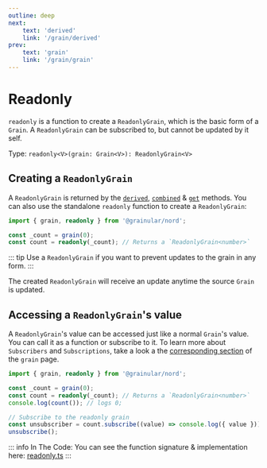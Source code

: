 ```yaml
---
outline: deep
next:
    text: 'derived'
    link: '/grain/derived'
prev:
    text: 'grain'
    link: '/grain/grain'
---
```


<!-- @format -->

# Readonly

`readonly` is a function to create a `ReadonlyGrain`, which is the basic form of a `Grain`. A `ReadonlyGrain` can be subscribed to, but cannot be updated by it self.

Type: `readonly<V>(grain: Grain<V>): ReadonlyGrain<V>`

## Creating a `ReadonlyGrain`

A `ReadonlyGrain` is returned by the [`derived`](./derived.md), [`combined`](./combined.md) & [`get`](./get.md) methods. You can also use the standalone `readonly` function to create a `ReadonlyGrain`:

```ts
import { grain, readonly } from '@grainular/nord';

const _count = grain(0);
const count = readonly(_count); // Returns a `ReadonlyGrain<number>`
```

::: tip
Use a `ReadonlyGrain` if you want to prevent updates to the grain in any form.
:::

The created `ReadonlyGrain` will receive an update anytime the source `Grain` is updated.

## Accessing a `ReadonlyGrain`'s value

A `ReadonlyGrain`'s value can be accessed just like a normal `Grain`'s value. You can call it as a function or subscribe to it. To learn more about `Subscribers` and `Subscriptions`, take a look a the [corresponding section](./grain.md#accessing-a-grains-current-value) of the `grain` page.

```ts
import { grain, readonly } from '@grainular/nord';

const _count = grain(0);
const count = readonly(_count); // Returns a `ReadonlyGrain<number>`
console.log(count()); // logs 0;

// Subscribe to the readonly grain
const unsubscriber = count.subscribe((value) => console.log({ value }));
unsubscribe();
```

::: info In The Code:
You can see the function signature & implementation here: [readonly.ts](https://github.com/Grainular-Nord/nord/blob/main/src/lib/grains/readonly.ts)
:::

<CodeLink name="readonly.ts" link="https://github.com/Grainular-Nord/nord/blob/main/src/lib/grains/readonly.ts"></CodeLink>
